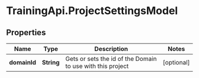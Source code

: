 # TrainingApi.ProjectSettingsModel

## Properties
Name | Type | Description | Notes
------------ | ------------- | ------------- | -------------
**domainId** | **String** | Gets or sets the id of the Domain to use with this project | [optional] 


